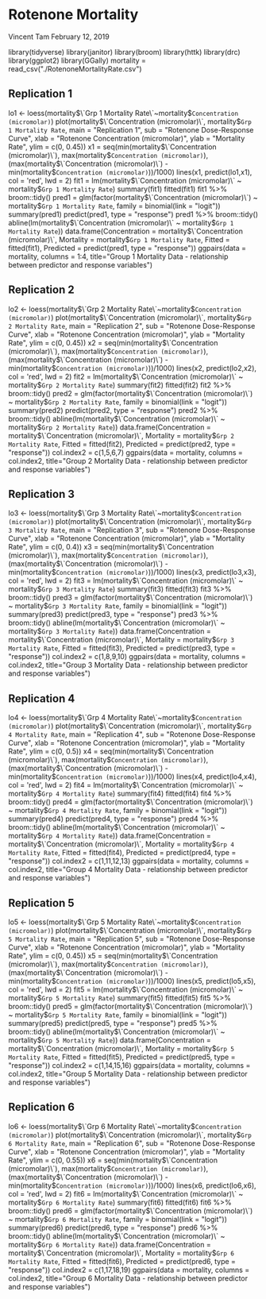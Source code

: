 Rotenone Mortality
================
Vincent Tam
February 12, 2019

library(tidyverse) library(janitor) library(broom) library(httk) library(drc) library(ggplot2) library(GGally) mortality = read\_csv("./RotenoneMortalityRate.csv")

Replication 1
-------------

lo1 &lt;- loess(mortality$\`Grp 1 Mortality Rate\`~mortality$`Concentration (micromolar)`) plot(mortality$\`Concentration (micromolar)\`, mortality$`Grp 1 Mortality Rate`, main = "Replication 1", sub = "Rotenone Dose-Response Curve", xlab = "Rotenone Concentration (micromolar)", ylab = "Mortality Rate", ylim = c(0, 0.45)) x1 = seq(min(mortality$\`Concentration (micromolar)\`),  max(mortality$`Concentration (micromolar)`), (max(mortality$\`Concentration (micromolar)\`) -  min(mortality$`Concentration (micromolar)`))/1000) lines(x1, predict(lo1,x1), col = 'red', lwd = 2) fit1 = lm(mortality$\`Concentration (micromolar)\` ~ mortality$`Grp 1 Mortality Rate`) summary(fit1) fitted(fit1) fit1 %&gt;% broom::tidy() pred1 = glm(factor(mortality$\`Concentration (micromolar)\`) ~ mortality$`Grp 1 Mortality Rate`, family = binomial(link = "logit")) summary(pred1) predict(pred1, type = "response") pred1 %&gt;% broom::tidy() abline(lm(mortality$\`Concentration (micromolar)\` ~ mortality$`Grp 1 Mortality Rate`)) data.frame(Concentration = mortality$\`Concentration (micromolar)\`, Mortality = mortality$`Grp 1 Mortality Rate`, Fitted = fitted(fit1), Predicted = predict(pred1, type = "response")) ggpairs(data = mortality, columns = 1:4, title="Group 1 Mortality Data - relationship between predictor and response variables")

Replication 2
-------------

lo2 &lt;- loess(mortality$\`Grp 2 Mortality Rate\`~mortality$`Concentration (micromolar)`) plot(mortality$\`Concentration (micromolar)\`, mortality$`Grp 2 Mortality Rate`, main = "Replication 2", sub = "Rotenone Dose-Response Curve", xlab = "Rotenone Concentration (micromolar)", ylab = "Mortality Rate", ylim = c(0, 0.45)) x2 = seq(min(mortality$\`Concentration (micromolar)\`),  max(mortality$`Concentration (micromolar)`), (max(mortality$\`Concentration (micromolar)\`) -  min(mortality$`Concentration (micromolar)`))/1000) lines(x2, predict(lo2,x2), col = 'red', lwd = 2) fit2 = lm(mortality$\`Concentration (micromolar)\` ~ mortality$`Grp 2 Mortality Rate`) summary(fit2) fitted(fit2) fit2 %&gt;% broom::tidy() pred2 = glm(factor(mortality$\`Concentration (micromolar)\`) ~ mortality$`Grp 2 Mortality Rate`, family = binomial(link = "logit")) summary(pred2) predict(pred2, type = "response") pred2 %&gt;% broom::tidy() abline(lm(mortality$\`Concentration (micromolar)\` ~ mortality$`Grp 2 Mortality Rate`)) data.frame(Concentration = mortality$\`Concentration (micromolar)\`, Mortality = mortality$`Grp 2 Mortality Rate`, Fitted = fitted(fit2), Predicted = predict(pred2, type = "response")) col.index2 = c(1,5,6,7) ggpairs(data = mortality, columns = col.index2, title="Group 2 Mortality Data - relationship between predictor and response variables")

Replication 3
-------------

lo3 &lt;- loess(mortality$\`Grp 3 Mortality Rate\`~mortality$`Concentration (micromolar)`) plot(mortality$\`Concentration (micromolar)\`, mortality$`Grp 3 Mortality Rate`, main = "Replication 3", sub = "Rotenone Dose-Response Curve", xlab = "Rotenone Concentration (micromolar)", ylab = "Mortality Rate", ylim = c(0, 0.4)) x3 = seq(min(mortality$\`Concentration (micromolar)\`),  max(mortality$`Concentration (micromolar)`), (max(mortality$\`Concentration (micromolar)\`) -  min(mortality$`Concentration (micromolar)`))/1000) lines(x3, predict(lo3,x3), col = 'red', lwd = 2) fit3 = lm(mortality$\`Concentration (micromolar)\` ~ mortality$`Grp 3 Mortality Rate`) summary(fit3) fitted(fit3) fit3 %&gt;% broom::tidy() pred3 = glm(factor(mortality$\`Concentration (micromolar)\`) ~ mortality$`Grp 3 Mortality Rate`, family = binomial(link = "logit")) summary(pred3) predict(pred3, type = "response") pred3 %&gt;% broom::tidy() abline(lm(mortality$\`Concentration (micromolar)\` ~ mortality$`Grp 3 Mortality Rate`)) data.frame(Concentration = mortality$\`Concentration (micromolar)\`, Mortality = mortality$`Grp 3 Mortality Rate`, Fitted = fitted(fit3), Predicted = predict(pred3, type = "response")) col.index2 = c(1,8,9,10) ggpairs(data = mortality, columns = col.index2, title="Group 3 Mortality Data - relationship between predictor and response variables")

Replication 4
-------------

lo4 &lt;- loess(mortality$\`Grp 4 Mortality Rate\`~mortality$`Concentration (micromolar)`) plot(mortality$\`Concentration (micromolar)\`, mortality$`Grp 4 Mortality Rate`, main = "Replication 4", sub = "Rotenone Dose-Response Curve", xlab = "Rotenone Concentration (micromolar)", ylab = "Mortality Rate", ylim = c(0, 0.5)) x4 = seq(min(mortality$\`Concentration (micromolar)\`),  max(mortality$`Concentration (micromolar)`), (max(mortality$\`Concentration (micromolar)\`) -  min(mortality$`Concentration (micromolar)`))/1000) lines(x4, predict(lo4,x4), col = 'red', lwd = 2) fit4 = lm(mortality$\`Concentration (micromolar)\` ~ mortality$`Grp 4 Mortality Rate`) summary(fit4) fitted(fit4) fit4 %&gt;% broom::tidy() pred4 = glm(factor(mortality$\`Concentration (micromolar)\`) ~ mortality$`Grp 4 Mortality Rate`, family = binomial(link = "logit")) summary(pred4) predict(pred4, type = "response") pred4 %&gt;% broom::tidy() abline(lm(mortality$\`Concentration (micromolar)\` ~ mortality$`Grp 4 Mortality Rate`)) data.frame(Concentration = mortality$\`Concentration (micromolar)\`, Mortality = mortality$`Grp 4 Mortality Rate`, Fitted = fitted(fit4), Predicted = predict(pred4, type = "response")) col.index2 = c(1,11,12,13) ggpairs(data = mortality, columns = col.index2, title="Group 4 Mortality Data - relationship between predictor and response variables")

Replication 5
-------------

lo5 &lt;- loess(mortality$\`Grp 5 Mortality Rate\`~mortality$`Concentration (micromolar)`) plot(mortality$\`Concentration (micromolar)\`, mortality$`Grp 5 Mortality Rate`, main = "Replication 5", sub = "Rotenone Dose-Response Curve", xlab = "Rotenone Concentration (micromolar)", ylab = "Mortality Rate", ylim = c(0, 0.45)) x5 = seq(min(mortality$\`Concentration (micromolar)\`),  max(mortality$`Concentration (micromolar)`), (max(mortality$\`Concentration (micromolar)\`) -  min(mortality$`Concentration (micromolar)`))/1000) lines(x5, predict(lo5,x5), col = 'red', lwd = 2) fit5 = lm(mortality$\`Concentration (micromolar)\` ~ mortality$`Grp 5 Mortality Rate`) summary(fit5) fitted(fit5) fit5 %&gt;% broom::tidy() pred5 = glm(factor(mortality$\`Concentration (micromolar)\`) ~ mortality$`Grp 5 Mortality Rate`, family = binomial(link = "logit")) summary(pred5) predict(pred5, type = "response") pred5 %&gt;% broom::tidy() abline(lm(mortality$\`Concentration (micromolar)\` ~ mortality$`Grp 5 Mortality Rate`)) data.frame(Concentration = mortality$\`Concentration (micromolar)\`, Mortality = mortality$`Grp 5 Mortality Rate`, Fitted = fitted(fit5), Predicted = predict(pred5, type = "response")) col.index2 = c(1,14,15,16) ggpairs(data = mortality, columns = col.index2, title="Group 5 Mortality Data - relationship between predictor and response variables")

Replication 6
-------------

lo6 &lt;- loess(mortality$\`Grp 6 Mortality Rate\`~mortality$`Concentration (micromolar)`) plot(mortality$\`Concentration (micromolar)\`, mortality$`Grp 6 Mortality Rate`, main = "Replication 6", sub = "Rotenone Dose-Response Curve", xlab = "Rotenone Concentration (micromolar)", ylab = "Mortality Rate", ylim = c(0, 0.55)) x6 = seq(min(mortality$\`Concentration (micromolar)\`),  max(mortality$`Concentration (micromolar)`), (max(mortality$\`Concentration (micromolar)\`) -  min(mortality$`Concentration (micromolar)`))/1000) lines(x6, predict(lo6,x6), col = 'red', lwd = 2) fit6 = lm(mortality$\`Concentration (micromolar)\` ~ mortality$`Grp 6 Mortality Rate`) summary(fit6) fitted(fit6) fit6 %&gt;% broom::tidy() pred6 = glm(factor(mortality$\`Concentration (micromolar)\`) ~ mortality$`Grp 6 Mortality Rate`, family = binomial(link = "logit")) summary(pred6) predict(pred6, type = "response") pred6 %&gt;% broom::tidy() abline(lm(mortality$\`Concentration (micromolar)\` ~ mortality$`Grp 6 Mortality Rate`)) data.frame(Concentration = mortality$\`Concentration (micromolar)\`, Mortality = mortality$`Grp 6 Mortality Rate`, Fitted = fitted(fit6), Predicted = predict(pred6, type = "response")) col.index2 = c(1,17,18,19) ggpairs(data = mortality, columns = col.index2, title="Group 6 Mortality Data - relationship between predictor and response variables")
